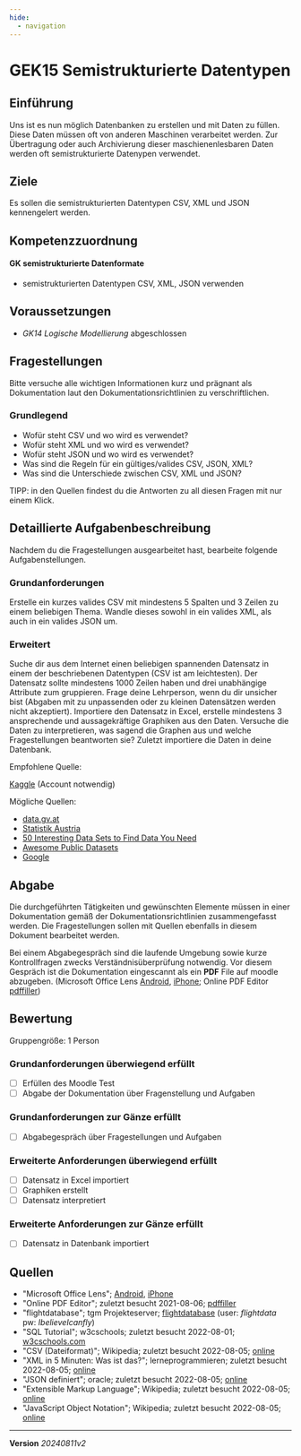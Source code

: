 ```yaml
---
hide:
  - navigation
---
```


# GEK15 Semistrukturierte Datentypen

## Einführung

Uns ist es nun möglich Datenbanken zu erstellen und mit Daten zu füllen. Diese Daten müssen oft von anderen Maschinen verarbeitet werden. Zur Übertragung oder auch Archivierung dieser maschienenlesbaren Daten werden oft semistrukturierte Datenypen verwendet.

## Ziele

Es sollen die semistrukturierten Datentypen CSV, XML und JSON kennengelert werden.


## Kompetenzzuordnung

#### GK semistrukturierte Datenformate 

* semistrukturierten Datentypen CSV, XML, JSON verwenden

## Voraussetzungen

* *GK14 Logische Modellierung* abgeschlossen

## Fragestellungen

Bitte versuche alle wichtigen Informationen kurz und prägnant als Dokumentation laut den Dokumentationsrichtlinien zu verschriftlichen.

### Grundlegend

* Wofür steht CSV und wo wird es verwendet?
* Wofür steht XML und wo wird es verwendet?
* Wofür steht JSON und wo wird es verwendet?
* Was sind die Regeln für ein gültiges/valides CSV, JSON, XML?
* Was sind die Unterschiede zwischen CSV, XML und JSON?

TIPP: in den Quellen findest du die Antworten zu all diesen Fragen mit nur einem Klick.

## Detaillierte Aufgabenbeschreibung

Nachdem du die Fragestellungen ausgearbeitet hast, bearbeite folgende Aufgabenstellungen.

### Grundanforderungen

Erstelle ein kurzes valides CSV mit mindestens 5 Spalten und 3 Zeilen zu einem beliebigen Thema. Wandle dieses sowohl in ein valides XML, als auch in ein valides JSON um.

### Erweitert

Suche dir aus dem Internet einen beliebigen spannenden Datensatz in einem der beschriebenen Datentypen (CSV ist am leichtesten). Der Datensatz sollte mindestens 1000 Zeilen haben und drei unabhängige Attribute zum gruppieren. Frage deine Lehrperson, wenn du dir unsicher bist (Abgaben mit zu unpassenden oder zu kleinen Datensätzen werden nicht akzeptiert). Importiere den Datensatz in Excel, erstelle mindestens 3 ansprechende und aussagekräftige Graphiken aus den Daten. Versuche die Daten zu interpretieren, was sagend die Graphen aus und welche Fragestellungen beantworten sie? Zuletzt importiere die Daten in deine Datenbank.

Empfohlene Quelle:

[Kaggle](https://www.kaggle.com/) (Account notwendig)

Mögliche Quellen:

* [data.gv.at](https://www.data.gv.at/)
* [Statistik Austria](https://www.statistik.at/web_de/statistiken/index.html)
* [50 Interesting Data Sets to Find Data You Need](https://piktochart.com/blog/100-data-sets/)
* [Awesome Public Datasets](https://github.com/awesomedata/awesome-public-datasets)
* [Google](https://www.google.com/search?q=cool+free+datasets&oq=cool+free+datasets&aqs=chrome..69i57.13747j0j1&sourceid=chrome&ie=UTF-8)

## Abgabe
Die durchgeführten Tätigkeiten und gewünschten Elemente müssen in einer Dokumentation gemäß der Dokumentationsrichtlinien zusammengefasst werden. Die Fragestellungen sollen mit Quellen ebenfalls in diesem Dokument bearbeitet werden.

Bei einem Abgabegespräch sind die laufende Umgebung sowie kurze Kontrollfragen zwecks Verständnisüberprüfung notwendig. Vor diesem Gespräch ist die Dokumentation eingescannt als ein **PDF** File auf moodle abzugeben. (Microsoft Office Lens [Android](https://play.google.com/store/apps/details?id=com.microsoft.office.officelens&hl=de_AT&gl=US), [iPhone](https://apps.apple.com/at/app/microsoft-office-lens-pdf-scan/id975925059); Online PDF Editor [pdffiller](https://www.pdffiller.com/de/))

## Bewertung
Gruppengröße: 1 Person
### Grundanforderungen **überwiegend erfüllt**
- [ ] Erfüllen des Moodle Test
- [ ] Abgabe der Dokumentation über Fragenstellung und Aufgaben
### Grundanforderungen **zur Gänze erfüllt**
- [ ] Abgabegespräch über Fragestellungen und Aufgaben
### Erweiterte Anforderungen **überwiegend erfüllt**

- [ ] Datensatz in Excel importiert
- [ ] Graphiken erstellt
- [ ] Datensatz interpretiert

### Erweiterte Anforderungen **zur Gänze erfüllt**

- [ ] Datensatz in Datenbank importiert

## Quellen
* "Microsoft Office Lens";  [Android](https://play.google.com/store/apps/details?id=com.microsoft.office.officelens&hl=de_AT&gl=US), [iPhone](https://apps.apple.com/at/app/microsoft-office-lens-pdf-scan/id975925059)
* "Online PDF Editor"; zuletzt besucht 2021-08-06; [pdffiller](https://www.pdffiller.com/de/)
* "flightdatabase"; tgm Projekteserver; [flightdatabase](https://projekte.tgm.ac.at/phpmyadmin/index.php) (user: *flightdata* pw: *IbelieveIcanfly*)
* "SQL Tutorial"; w3cschools; zuletzt besucht 2022-08-01; [w3cschools.com](https://www.w3schools.com/sql/)
* "CSV (Dateiformat)"; Wikipedia; zuletzt besucht 2022-08-05; [online](https://de.wikipedia.org/wiki/CSV_(Dateiformat))
* "XML in 5 Minuten: Was ist das?"; lerneprogrammieren; zuletzt besucht 2022-08-05; [online](https://lerneprogrammieren.de/xml/)
* "JSON definiert"; oracle; zuletzt besucht 2022-08-05; [online](https://www.oracle.com/de/database/what-is-json/)
* "Extensible Markup Language"; Wikipedia; zuletzt besucht 2022-08-05; [online](https://de.wikipedia.org/wiki/Extensible_Markup_Language)
* "JavaScript Object Notation"; Wikipedia; zuletzt besucht 2022-08-05; [online](https://de.wikipedia.org/wiki/JavaScript_Object_Notation)

---
**Version** *20240811v2*